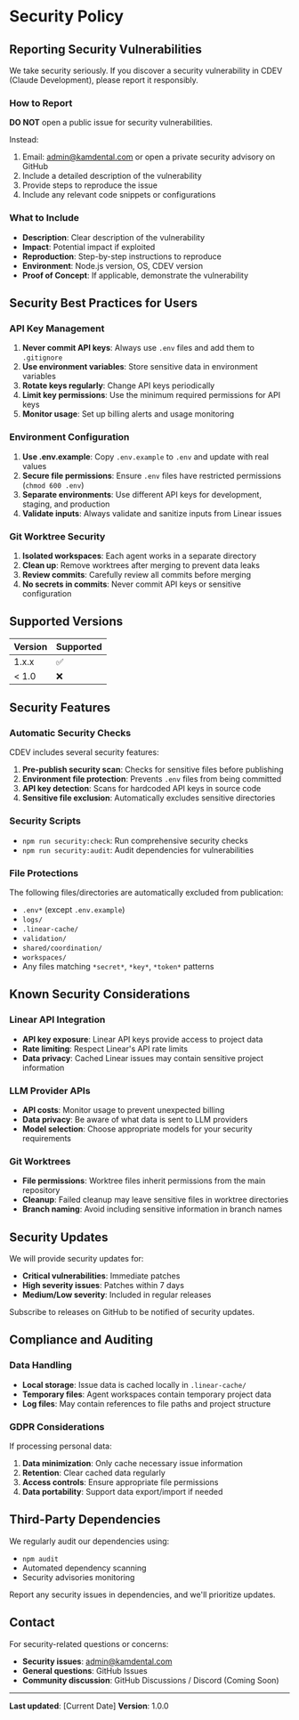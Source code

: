 # Security Policy

## Reporting Security Vulnerabilities

We take security seriously. If you discover a security vulnerability in CDEV (Claude Development), please report it responsibly.

### How to Report

**DO NOT** open a public issue for security vulnerabilities.

Instead:

1. Email: admin@kamdental.com or open a private security advisory on GitHub
2. Include a detailed description of the vulnerability
3. Provide steps to reproduce the issue
4. Include any relevant code snippets or configurations

### What to Include

- **Description**: Clear description of the vulnerability
- **Impact**: Potential impact if exploited
- **Reproduction**: Step-by-step instructions to reproduce
- **Environment**: Node.js version, OS, CDEV version
- **Proof of Concept**: If applicable, demonstrate the vulnerability

## Security Best Practices for Users

### API Key Management

1. **Never commit API keys**: Always use `.env` files and add them to `.gitignore`
2. **Use environment variables**: Store sensitive data in environment variables
3. **Rotate keys regularly**: Change API keys periodically
4. **Limit key permissions**: Use the minimum required permissions for API keys
5. **Monitor usage**: Set up billing alerts and usage monitoring

### Environment Configuration

1. **Use .env.example**: Copy `.env.example` to `.env` and update with real values
2. **Secure file permissions**: Ensure `.env` files have restricted permissions (`chmod 600 .env`)
3. **Separate environments**: Use different API keys for development, staging, and production
4. **Validate inputs**: Always validate and sanitize inputs from Linear issues

### Git Worktree Security

1. **Isolated workspaces**: Each agent works in a separate directory
2. **Clean up**: Remove worktrees after merging to prevent data leaks
3. **Review commits**: Carefully review all commits before merging
4. **No secrets in commits**: Never commit API keys or sensitive configuration

## Supported Versions

| Version | Supported          |
| ------- | ------------------ |
| 1.x.x   | :white_check_mark: |
| < 1.0   | :x:                |

## Security Features

### Automatic Security Checks

CDEV includes several security features:

1. **Pre-publish security scan**: Checks for sensitive files before publishing
2. **Environment file protection**: Prevents `.env` files from being committed
3. **API key detection**: Scans for hardcoded API keys in source code
4. **Sensitive file exclusion**: Automatically excludes sensitive directories

### Security Scripts

- `npm run security:check`: Run comprehensive security checks
- `npm run security:audit`: Audit dependencies for vulnerabilities

### File Protections

The following files/directories are automatically excluded from publication:

- `.env*` (except `.env.example`)
- `logs/`
- `.linear-cache/`
- `validation/`
- `shared/coordination/`
- `workspaces/`
- Any files matching `*secret*`, `*key*`, `*token*` patterns

## Known Security Considerations

### Linear API Integration

- **API key exposure**: Linear API keys provide access to project data
- **Rate limiting**: Respect Linear's API rate limits
- **Data privacy**: Cached Linear issues may contain sensitive project information

### LLM Provider APIs

- **API costs**: Monitor usage to prevent unexpected billing
- **Data privacy**: Be aware of what data is sent to LLM providers
- **Model selection**: Choose appropriate models for your security requirements

### Git Worktrees

- **File permissions**: Worktree files inherit permissions from the main repository
- **Cleanup**: Failed cleanup may leave sensitive files in worktree directories
- **Branch naming**: Avoid including sensitive information in branch names

## Security Updates

We will provide security updates for:

- **Critical vulnerabilities**: Immediate patches
- **High severity issues**: Patches within 7 days
- **Medium/Low severity**: Included in regular releases

Subscribe to releases on GitHub to be notified of security updates.

## Compliance and Auditing

### Data Handling

- **Local storage**: Issue data is cached locally in `.linear-cache/`
- **Temporary files**: Agent workspaces contain temporary project data
- **Log files**: May contain references to file paths and project structure

### GDPR Considerations

If processing personal data:

1. **Data minimization**: Only cache necessary issue information
2. **Retention**: Clear cached data regularly
3. **Access controls**: Ensure appropriate file permissions
4. **Data portability**: Support data export/import if needed

## Third-Party Dependencies

We regularly audit our dependencies using:

- `npm audit`
- Automated dependency scanning
- Security advisories monitoring

Report any security issues in dependencies, and we'll prioritize updates.

## Contact

For security-related questions or concerns:

- **Security issues**: admin@kamdental.com
- **General questions**: GitHub Issues
- **Community discussion**: GitHub Discussions / Discord (Coming Soon)

---

**Last updated**: [Current Date]
**Version**: 1.0.0
